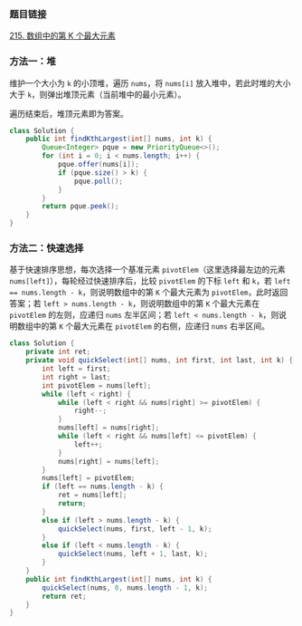 ### 题目链接
[215. 数组中的第 K 个最大元素](https://leetcode.cn/problems/kth-largest-element-in-an-array)

### 方法一：堆
维护一个大小为 `k` 的小顶堆，遍历 `nums`，将 `nums[i]` 放入堆中，若此时堆的大小大于 `k`，则弹出堆顶元素（当前堆中的最小元素）。

遍历结束后，堆顶元素即为答案。

```Java
class Solution {
    public int findKthLargest(int[] nums, int k) {
        Queue<Integer> pque = new PriorityQueue<>();
        for (int i = 0; i < nums.length; i++) {
            pque.offer(nums[i]);
            if (pque.size() > k) {
                pque.poll();
            }
        }
        return pque.peek();
    }
}
```

### 方法二：快速选择
基于快速排序思想，每次选择一个基准元素 `pivotElem`（这里选择最左边的元素 `nums[left]`），每轮经过快速排序后，比较 `pivotElem` 的下标 `left` 和 `k`，若 `left == nums.length - k`，则说明数组中的第 `K` 个最大元素为 `pivotElem`，此时返回答案；若 `left > nums.length - k`，则说明数组中的第 `K` 个最大元素在 `pivotElem` 的左则，应递归 `nums` 左半区间；若 `left < nums.length - k`，则说明数组中的第 `K` 个最大元素在 `pivotElem` 的右侧，应递归 `nums` 右半区间。

```Java
class Solution {
    private int ret;
    private void quickSelect(int[] nums, int first, int last, int k) {
        int left = first;
        int right = last;
        int pivotElem = nums[left];
        while (left < right) {
            while (left < right && nums[right] >= pivotElem) {
                right--;
            }
            nums[left] = nums[right];
            while (left < right && nums[left] <= pivotElem) {
                left++;
            }
            nums[right] = nums[left];
        }
        nums[left] = pivotElem;
        if (left == nums.length - k) {
            ret = nums[left];
            return;
        }
        else if (left > nums.length - k) {
            quickSelect(nums, first, left - 1, k);
        }
        else if (left < nums.length - k) {
            quickSelect(nums, left + 1, last, k);
        }
    }
    public int findKthLargest(int[] nums, int k) {
        quickSelect(nums, 0, nums.length - 1, k);
        return ret;
    }
}
```